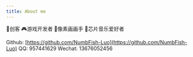 ```yaml
---
title: About me
---
```


🤖创客
🎮游戏开发者
👾像素画画手
🎵芯片音乐爱好者

Github: [https://github.com/NumbFish-Luo](https://github.com/NumbFish-Luo)
QQ: 957441629
Wechat: 13676052456

